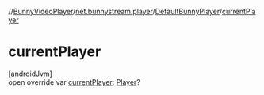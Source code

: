 //[BunnyVideoPlayer](../../../index.md)/[net.bunnystream.player](../index.md)/[DefaultBunnyPlayer](index.md)/[currentPlayer](current-player.md)

# currentPlayer

[androidJvm]\
open override var [currentPlayer](current-player.md): [Player](https://developer.android.com/reference/kotlin/androidx/media3/common/Player.html)?
